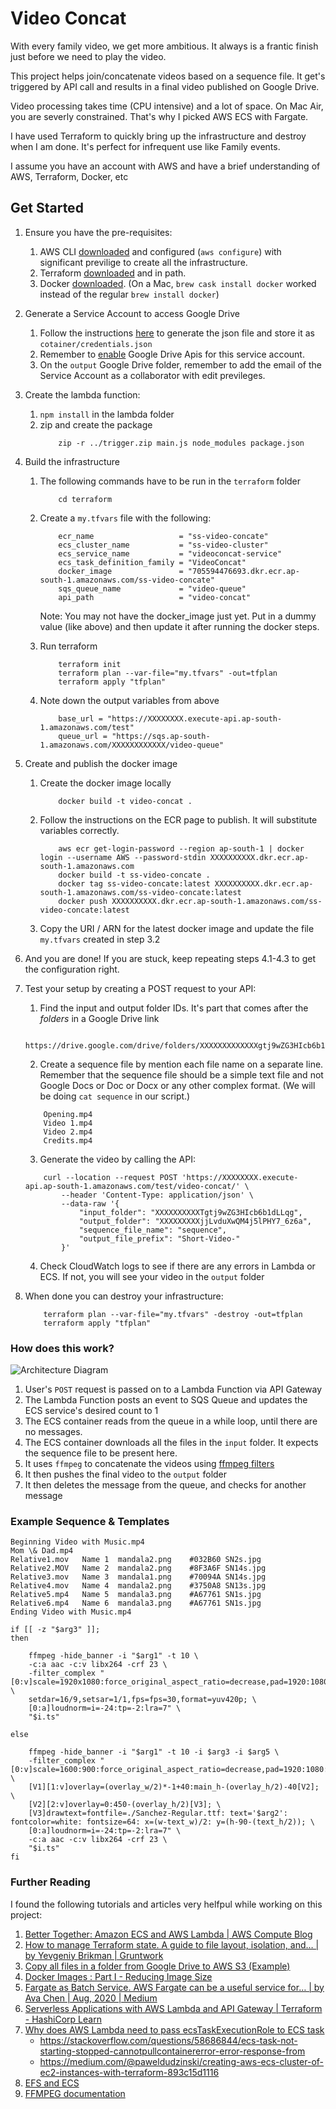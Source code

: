 # Video Concat

With every family video, we get more ambitious. It always is a frantic finish just before we need to play the video. 

This project helps join/concatenate videos based on a sequence file. It get's triggered by API call and results in a final video published on Google Drive.

Video processing takes time (CPU intensive) and a lot of space. On Mac Air, you are severly constrained. That's why I picked AWS ECS with Fargate.

I have used Terraform to quickly bring up the infrastructure and destroy when I am done. It's perfect for infrequent use like Family events. 

I assume you have an account with AWS and have a brief understanding of AWS, Terraform, Docker, etc

## Get Started

1. Ensure you have the pre-requisites:
    1. AWS CLI [downloaded](https://docs.aws.amazon.com/cli/latest/userguide/install-cliv2.html) and configured (`aws configure`) with significant previlige to create all the infrastructure. 
    2. Terraform [downloaded](https://www.terraform.io/downloads.html) and in path. 
    3. Docker [downloaded](https://www.docker.com/get-started). (On a Mac, `brew cask install docker` worked instead of the regular `brew install docker`)

2. Generate a Service Account to access Google Drive
    1. Follow the instructions [here](https://developers.google.com/identity/protocols/oauth2/service-account) to generate the json file and store it as `cotainer/credentials.json`
    2. Remember to [enable](https://console.developers.google.com/apis/api/drive.googleapis.com/overview) Google Drive Apis for this service account.
    3. On the `output` Google Drive folder, remember to add the email of the Service Account as a collaborator with edit previleges. 

3. Create the lambda function:
    1. `npm install` in the lambda folder
    2. zip and create the package
        ```
            zip -r ../trigger.zip main.js node_modules package.json
        ```

3. Build the infrastructure
    1. The following commands have to be run in the `terraform` folder
        ```
            cd terraform
        ```
    1. Create a `my.tfvars` file with the following:
        ```
            ecr_name                   = "ss-video-concate"
            ecs_cluster_name           = "ss-video-cluster"
            ecs_service_name           = "videoconcat-service"
            ecs_task_definition_family = "VideoConcat"
            docker_image               = "705594476693.dkr.ecr.ap-south-1.amazonaws.com/ss-video-concate"
            sqs_queue_name             = "video-queue"
            api_path                   = "video-concat"
        ```
        Note: You may not have the docker_image just yet. Put in a dummy value (like above) and then update it after running the docker steps.

    2. Run terraform
        ```            
            terraform init
            terraform plan --var-file="my.tfvars" -out=tfplan
            terraform apply "tfplan"
        ```

    3. Note down the output variables from above
        ```
            base_url = "https://XXXXXXXX.execute-api.ap-south-1.amazonaws.com/test"
            queue_url = "https://sqs.ap-south-1.amazonaws.com/XXXXXXXXXXXX/video-queue"
        ```

3. Create and publish the docker image
    1. Create the docker image locally
        ```
            docker build -t video-concat .
        ```

    2. Follow the instructions on the ECR page to publish. It will substitute variables correctly.
        ```
            aws ecr get-login-password --region ap-south-1 | docker login --username AWS --password-stdin XXXXXXXXXX.dkr.ecr.ap-south-1.amazonaws.com
            docker build -t ss-video-concate .
            docker tag ss-video-concate:latest XXXXXXXXXX.dkr.ecr.ap-south-1.amazonaws.com/ss-video-concate:latest
            docker push XXXXXXXXXX.dkr.ecr.ap-south-1.amazonaws.com/ss-video-concate:latest
        ```
    3. Copy the URI / ARN for the latest docker image and update the file `my.tfvars` created in step 3.2
    
4. And you are done! If you are stuck, keep repeating steps 4.1-4.3 to get the configuration right. 

5. Test your setup by creating a POST request to your API:

    1. Find the input and output folder IDs. It's part that comes after the *folders* in a Google Drive link
    ```
        https://drive.google.com/drive/folders/XXXXXXXXXXXXXgtj9wZG3HIcb6b1dLLqg
    ```
    
    2. Create a sequence file by mention each file name on a separate line. Remember that the sequence file should be a simple text file and not Google Docs or Doc or Docx or any other complex format. (We will be doing `cat sequence` in our script.)
    ```
        Opening.mp4    
        Video 1.mp4
        Video 2.mp4        
        Credits.mp4        
    ```
    
    3. Generate the video by calling the API:
    ```
        curl --location --request POST 'https://XXXXXXXX.execute-api.ap-south-1.amazonaws.com/test/video-concat/' \
            --header 'Content-Type: application/json' \
            --data-raw '{
                "input_folder": "XXXXXXXXXXTgtj9wZG3HIcb6b1dLLqg",
                "output_folder": "XXXXXXXXXjjLvduXwQM4j5lPHY7_6z6a",
                "sequence_file_name": "sequence",
                "output_file_prefix": "Short-Video-"
            }'
    ```
    4. Check CloudWatch logs to see if there are any errors in Lambda or ECS. If not, you will see your video in the `output` folder

6. When done you can destroy your infrastructure:
    ```
        terraform plan --var-file="my.tfvars" -destroy -out=tfplan
        terraform apply "tfplan"
    ```

### How does this work?

![Architecture Diagram](./diagram.png)

1. User's `POST` request is passed on to a Lambda Function via API Gateway
2. The Lambda Function posts an event to SQS Queue and updates the ECS service's desired count to 1
3. The ECS container reads from the queue in a while loop, until there are no messages.
4. The ECS container downloads all the files in the `input` folder. It expects the sequence file to be present here.
5. It uses `ffmpeg` to concatenate the videos using [ffmpeg filters](https://ffmpeg.org/ffmpeg-filters.html#concat)
6. It then pushes the final video to the `output` folder
7. It then deletes the message from the queue, and checks for another message

### Example Sequence & Templates

```
Beginning Video with Music.mp4
Mom \& Dad.mp4
Relative1.mov	Name 1	mandala2.png	#032B60	SN2s.jpg
Relative2.MOV	Name 2	mandala2.png	#8F3A6F	SN14s.jpg
Relative3.mov	Name 3	mandala1.png	#70094A	SN14s.jpg
Relative4.mov	Name 4	mandala2.png	#3750A8	SN13s.jpg
Relative5.mp4	Name 5	mandala3.png	#A67761	SN1s.jpg
Relative6.mp4	Name 6	mandala3.png	#A67761	SN1s.jpg
Ending Video with Music.mp4

```

```
if [[ -z "$arg3" ]];
then 

    ffmpeg -hide_banner -i "$arg1" -t 10 \
    -c:a aac -c:v libx264 -crf 23 \
    -filter_complex "[0:v]scale=1920x1080:force_original_aspect_ratio=decrease,pad=1920:1080:0:0:color=black, \
    setdar=16/9,setsar=1/1,fps=fps=30,format=yuv420p; \
    [0:a]loudnorm=i=-24:tp=-2:lra=7" \
    "$i.ts"

else

    ffmpeg -hide_banner -i "$arg1" -t 10 -i $arg3 -i $arg5 \
    -filter_complex "[0:v]scale=1600:900:force_original_aspect_ratio=decrease,pad=1920:1080:320:0:color=$arg4,setdar=16/9,setsar=1/1,fps=fps=30,format=yuv420p[V1]; \
    [V1][1:v]overlay=(overlay_w/2)*-1+40:main_h-(overlay_h/2)-40[V2]; \
    [V2][2:v]overlay=0:450-(overlay_h/2)[V3]; \
    [V3]drawtext=fontfile=./Sanchez-Regular.ttf: text='$arg2': fontcolor=white: fontsize=64: x=(w-text_w)/2: y=(h-90-(text_h/2)); \
    [0:a]loudnorm=i=-24:tp=-2:lra=7" \
    -c:a aac -c:v libx264 -crf 23 \
    "$i.ts"
fi
```

### Further Reading

I found the following tutorials and articles very helfpul while working on this project:

1. [Better Together: Amazon ECS and AWS Lambda | AWS Compute Blog](https://aws.amazon.com/blogs/compute/better-together-amazon-ecs-and-aws-lambda/)
2. [How to manage Terraform state. A guide to file layout, isolation, and… | by Yevgeniy Brikman | Gruntwork](https://blog.gruntwork.io/how-to-manage-terraform-state-28f5697e68fa)
3. [Copy all files in a folder from Google Drive to AWS S3 (Example)](https://coderwall.com/p/rckamw/copy-all-files-in-a-folder-from-google-drive-to-aws-s3)
4. [Docker Images : Part I - Reducing Image Size](https://www.ardanlabs.com/blog/2020/02/docker-images-part1-reducing-image-size.html)
5. [Fargate as Batch Service. AWS Fargate can be a useful service for… | by Ava Chen | Aug, 2020 | Medium](https://medium.com/@avachen2005/fargate-as-batch-service-31a896ec1917)
6. [Serverless Applications with AWS Lambda and API Gateway | Terraform - HashiCorp Learn](https://learn.hashicorp.com/tutorials/terraform/lambda-api-gateway)
7. [Why does AWS Lambda need to pass ecsTaskExecutionRole to ECS task](https://serverfault.com/questions/945596/why-does-aws-lambda-need-to-pass-ecstaskexecutionrole-to-ecs-task)
    * https://stackoverflow.com/questions/58686844/ecs-task-not-starting-stopped-cannotpullcontainererror-error-response-from
    * https://medium.com/@paweldudzinski/creating-aws-ecs-cluster-of-ec2-instances-with-terraform-893c15d1116
8. [EFS and ECS](https://aws.amazon.com/blogs/containers/developers-guide-to-using-amazon-efs-with-amazon-ecs-and-aws-fargate-part-1/)
9. [FFMPEG documentation]()